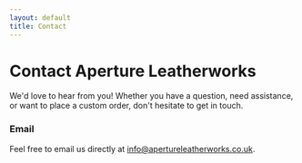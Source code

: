 ```yaml
---
layout: default
title: Contact
---
```


# Contact Aperture Leatherworks
We'd love to hear from you! Whether you have a question, need assistance, or want to place a custom order, don't hesitate to get in touch.

### Email
Feel free to email us directly at [info@apertureleatherworks.co.uk](mailto:info@apertureleatherworks.co.uk).

